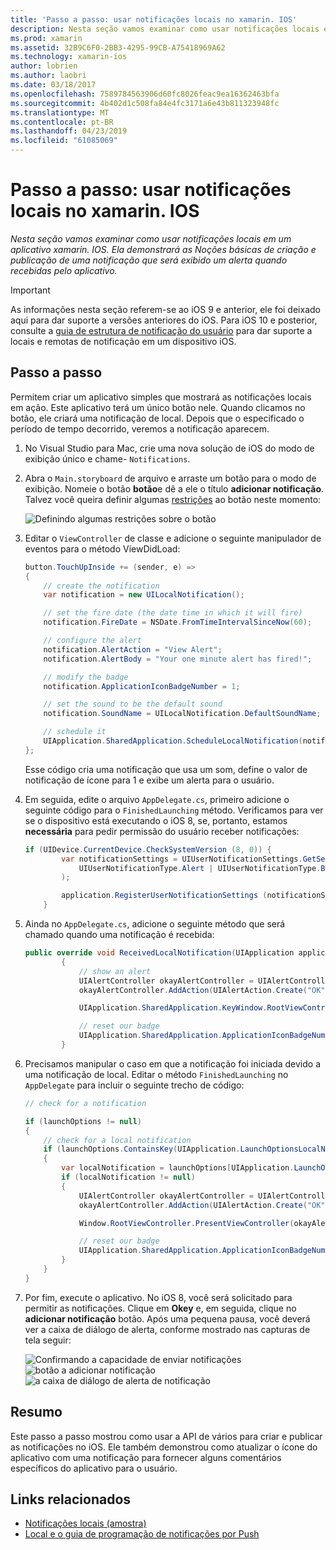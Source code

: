 ```yaml
---
title: 'Passo a passo: usar notificações locais no xamarin. IOS'
description: Nesta seção vamos examinar como usar notificações locais em um aplicativo xamarin. IOS. Ela demonstrará as Noções básicas de criação e publicação de uma notificação que será exibido um alerta quando recebidas pelo aplicativo.
ms.prod: xamarin
ms.assetid: 32B9C6F0-2BB3-4295-99CB-A75418969A62
ms.technology: xamarin-ios
author: lobrien
ms.author: laobri
ms.date: 03/18/2017
ms.openlocfilehash: 7589784563906d60fc8026feac9ea16362463bfa
ms.sourcegitcommit: 4b402d1c508fa84e4fc3171a6e43b811323948fc
ms.translationtype: MT
ms.contentlocale: pt-BR
ms.lasthandoff: 04/23/2019
ms.locfileid: "61085069"
---
```

# <a name="walkthrough---using-local-notifications-in-xamarinios"></a>Passo a passo: usar notificações locais no xamarin. IOS

_Nesta seção vamos examinar como usar notificações locais em um aplicativo xamarin. IOS. Ela demonstrará as Noções básicas de criação e publicação de uma notificação que será exibido um alerta quando recebidas pelo aplicativo._

> [!IMPORTANT]
> As informações nesta seção referem-se ao iOS 9 e anterior, ele foi deixado aqui para dar suporte a versões anteriores do iOS. Para iOS 10 e posterior, consulte a [guia de estrutura de notificação do usuário](~/ios/platform/user-notifications/index.md) para dar suporte a locais e remotas de notificação em um dispositivo iOS.

## <a name="walkthrough"></a>Passo a passo

Permitem criar um aplicativo simples que mostrará as notificações locais em ação. Este aplicativo terá um único botão nele. Quando clicamos no botão, ele criará uma notificação de local. Depois que o especificado o período de tempo decorrido, veremos a notificação aparecem.


1. No Visual Studio para Mac, crie uma nova solução de iOS do modo de exibição único e chame- `Notifications`.
1. Abra o `Main.storyboard` de arquivo e arraste um botão para o modo de exibição. Nomeie o botão **botão**e dê a ele o título **adicionar notificação**. Talvez você queira definir algumas [restrições](~/ios/user-interface/designer/designer-auto-layout.md) ao botão neste momento: 

    ![](local-notifications-in-ios-walkthrough-images/image3.png "Definindo algumas restrições sobre o botão")
1. Editar o `ViewController` de classe e adicione o seguinte manipulador de eventos para o método ViewDidLoad:

    ```csharp
    button.TouchUpInside += (sender, e) =>
    {
        // create the notification
        var notification = new UILocalNotification();

        // set the fire date (the date time in which it will fire)
        notification.FireDate = NSDate.FromTimeIntervalSinceNow(60);

        // configure the alert
        notification.AlertAction = "View Alert";
        notification.AlertBody = "Your one minute alert has fired!";

        // modify the badge
        notification.ApplicationIconBadgeNumber = 1;

        // set the sound to be the default sound
        notification.SoundName = UILocalNotification.DefaultSoundName;

        // schedule it
        UIApplication.SharedApplication.ScheduleLocalNotification(notification);
    };
    ```

    Esse código cria uma notificação que usa um som, define o valor de notificação de ícone para 1 e exibe um alerta para o usuário.

1. Em seguida, edite o arquivo `AppDelegate.cs`, primeiro adicione o seguinte código para o `FinishedLaunching` método. Verificamos para ver se o dispositivo está executando o iOS 8, se, portanto, estamos **necessária** para pedir permissão do usuário receber notificações:

    ```csharp
    if (UIDevice.CurrentDevice.CheckSystemVersion (8, 0)) {
            var notificationSettings = UIUserNotificationSettings.GetSettingsForTypes (
                UIUserNotificationType.Alert | UIUserNotificationType.Badge | UIUserNotificationType.Sound, null
            );

            application.RegisterUserNotificationSettings (notificationSettings);
        }
    ```

1. Ainda no `AppDelegate.cs`, adicione o seguinte método que será chamado quando uma notificação é recebida:

    ```csharp
    public override void ReceivedLocalNotification(UIApplication application, UILocalNotification notification)
            {
                // show an alert
                UIAlertController okayAlertController = UIAlertController.Create(notification.AlertAction, notification.AlertBody, UIAlertControllerStyle.Alert);
                okayAlertController.AddAction(UIAlertAction.Create("OK", UIAlertActionStyle.Default, null));

                UIApplication.SharedApplication.KeyWindow.RootViewController.PresentViewController(okayAlertController, true, null);

                // reset our badge
                UIApplication.SharedApplication.ApplicationIconBadgeNumber = 0;
            }

    ```

1. Precisamos manipular o caso em que a notificação foi iniciada devido a uma notificação de local. Editar o método `FinishedLaunching` no `AppDelegate` para incluir o seguinte trecho de código:


    ```csharp
    // check for a notification

    if (launchOptions != null)
    {
        // check for a local notification
        if (launchOptions.ContainsKey(UIApplication.LaunchOptionsLocalNotificationKey))
        {
            var localNotification = launchOptions[UIApplication.LaunchOptionsLocalNotificationKey] as UILocalNotification;
            if (localNotification != null)
            {
                UIAlertController okayAlertController = UIAlertController.Create(localNotification.AlertAction, localNotification.AlertBody, UIAlertControllerStyle.Alert);
                okayAlertController.AddAction(UIAlertAction.Create("OK", UIAlertActionStyle.Default, null));

                Window.RootViewController.PresentViewController(okayAlertController, true, null);

                // reset our badge
                UIApplication.SharedApplication.ApplicationIconBadgeNumber = 0;
            }
        }
    }

    ```

1. Por fim, execute o aplicativo. No iOS 8, você será solicitado para permitir as notificações. Clique em **Okey** e, em seguida, clique no **adicionar notificação** botão. Após uma pequena pausa, você deverá ver a caixa de diálogo de alerta, conforme mostrado nas capturas de tela seguir:

    ![](local-notifications-in-ios-walkthrough-images/image0.png "Confirmando a capacidade de enviar notificações") ![](local-notifications-in-ios-walkthrough-images/image1.png "botão a adicionar notificação") ![](local-notifications-in-ios-walkthrough-images/image2.png "a caixa de diálogo de alerta de notificação")

## <a name="summary"></a>Resumo

Este passo a passo mostrou como usar a API de vários para criar e publicar as notificações no iOS. Ele também demonstrou como atualizar o ícone do aplicativo com uma notificação para fornecer alguns comentários específicos do aplicativo para o usuário.


## <a name="related-links"></a>Links relacionados

- [Notificações locais (amostra)](https://developer.xamarin.com/samples/monotouch/LocalNotifications)
- [Local e o guia de programação de notificações por Push](https://developer.apple.com/library/prerelease/content/documentation/NetworkingInternet/Conceptual/RemoteNotificationsPG/)
